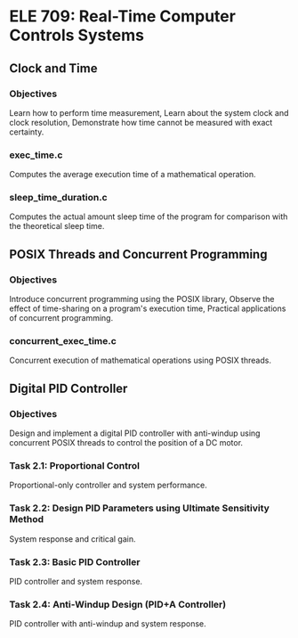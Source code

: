 # ELE 709: Real-Time Computer Controls Systems

## Clock and Time
### Objectives
Learn how to perform time measurement, 
Learn about the system clock and clock resolution, 
Demonstrate how time cannot be measured with exact certainty.

### exec_time.c
Computes the average execution time of a mathematical operation.

### sleep_time_duration.c
Computes the actual amount sleep time of the program for comparison
with the theoretical sleep time.

## POSIX Threads and Concurrent Programming
### Objectives
Introduce concurrent programming using the POSIX library,
Observe the effect of time-sharing on a program's execution time,
Practical applications of concurrent programming.

### concurrent_exec_time.c
Concurrent execution of mathematical operations using POSIX threads.

## Digital PID Controller
### Objectives
Design and implement a digital PID controller with anti-windup using 
concurrent POSIX threads to control the position of a DC motor. 

### Task 2.1: Proportional Control 
Proportional-only controller and system performance.

### Task 2.2: Design PID Parameters using Ultimate Sensitivity Method
System response and critical gain.

### Task 2.3: Basic PID Controller 
PID controller and system response.

### Task 2.4: Anti-Windup Design (PID+A Controller)
PID controller with anti-windup and system response.

